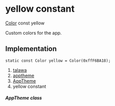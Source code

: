 
<div>

# yellow constant

</div>


[Color](https://api.flutter.dev/flutter/painting/Color-class.html) const
yellow



Custom colors for the app.



## Implementation

``` language-dart
static const Color yellow = Color(0xffF6BA18);
```







1.  [talawa](../../index.md)
2.  [apptheme](../../apptheme/)
3.  [AppTheme](../../apptheme/AppTheme-class.md)
4.  yellow constant

##### AppTheme class







